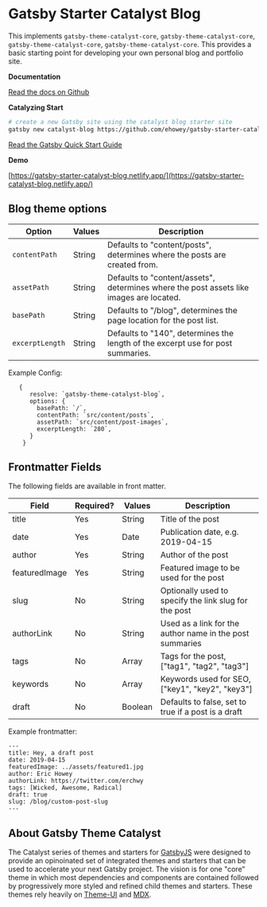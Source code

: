 # Gatsby Starter Catalyst Blog

This implements `gatsby-theme-catalyst-core`, `gatsby-theme-catalyst-core`, `gatsby-theme-catalyst-core`, `gatsby-theme-catalyst-core`. This provides a basic starting point for developing your own personal blog and portfolio site.

**Documentation**

[Read the docs on Github](https://github.com/ehowey/gatsby-theme-catalyst)

**Catalyzing Start**

```sh
# create a new Gatsby site using the catalyst blog starter site
gatsby new catalyst-blog https://github.com/ehowey/gatsby-starter-catalyst-blog
```

[Read the Gatsby Quick Start Guide](https://www.gatsbyjs.org/docs/quick-start)

**Demo**

[https://gatsby-starter-catalyst-blog.netlify.app/](https://gatsby-starter-catalyst-blog.netlify.app/)

## Blog theme options

| Option          | Values | Description                                                                             |
| --------------- | ------ | --------------------------------------------------------------------------------------- |
| `contentPath`   | String | Defaults to "content/posts", determines where the posts are created from.               |
| `assetPath`     | String | Defaults to "content/assets", determines where the post assets like images are located. |
| `basePath`      | String | Defaults to "/blog", determines the page location for the post list.                    |
| `excerptLength` | String | Defaults to "140", determines the length of the excerpt use for post summaries.         |

Example Config:

```
   {
      resolve: `gatsby-theme-catalyst-blog`,
      options: {
        basePath: `/`,
        contentPath: `src/content/posts`,
        assetPath: `src/content/post-images`,
        excerptLength: `280`,
      }
    }
```

## Frontmatter Fields

The following fields are available in front matter.

| Field         | Required? | Values  | Description                                              |
| ------------- | --------- | ------- | -------------------------------------------------------- |
| title         | Yes       | String  | Title of the post                                        |
| date          | Yes       | Date    | Publication date, e.g. 2019-04-15                        |
| author        | Yes       | String  | Author of the post                                       |
| featuredImage | Yes       | String  | Featured image to be used for the post                   |
| slug          | No        | String  | Optionally used to specify the link slug for the post    |
| authorLink    | No        | String  | Used as a link for the author name in the post summaries |
| tags          | No        | Array   | Tags for the post, ["tag1", "tag2", "tag3"]              |
| keywords      | No        | Array   | Keywords used for SEO, ["key1", "key2", "key3"]          |
| draft         | No        | Boolean | Defaults to false, set to true if a post is a draft      |

Example frontmatter:

```
---
title: Hey, a draft post
date: 2019-04-15
featuredImage: ../assets/featured1.jpg
author: Eric Howey
authorLink: https://twitter.com/erchwy
tags: [Wicked, Awesome, Radical]
draft: true
slug: /blog/custom-post-slug
---
```

## About Gatsby Theme Catalyst

The Catalyst series of themes and starters for [GatsbyJS](https://www.gatsbyjs.org/) were designed to provide an opinoinated set of integrated themes and starters that can be used to accelerate your next Gatsby project. The vision is for one "core" theme in which most dependencies and components are contained followed by progressively more styled and refined child themes and starters. These themes rely heavily on [Theme-UI](https://theme-ui.com/) and [MDX](https://mdxjs.com/getting-started/gatsby/).
